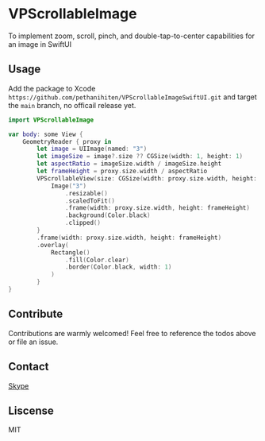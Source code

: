# VPScrollableImage


To implement zoom, scroll, pinch, and double-tap-to-center capabilities for an image in SwiftUI

## Usage 

Add the package to Xcode `https://github.com/pethanihiten/VPScrollableImageSwiftUI.git` and target the `main` branch, no officail release yet.


```swift
import VPScrollableImage

var body: some View {
    GeometryReader { proxy in
        let image = UIImage(named: "3")
        let imageSize = image?.size ?? CGSize(width: 1, height: 1)
        let aspectRatio = imageSize.width / imageSize.height
        let frameHeight = proxy.size.width / aspectRatio
        VPScrollableView(size: CGSize(width: proxy.size.width, height: frameHeight), min: 1.0, max: 6.0, showsIndicators: true) {
            Image("3")
                .resizable()
                .scaledToFit()
                .frame(width: proxy.size.width, height: frameHeight)
                .background(Color.black)
                .clipped()
        }
        .frame(width: proxy.size.width, height: frameHeight)
        .overlay(
            Rectangle()
                .fill(Color.clear)
                .border(Color.black, width: 1)
            )
        }      
}
```

## Contribute 

Contributions are warmly welcomed! Feel free to reference the todos above or file an issue.


## Contact

[Skype](live:pethanihiten_1)

## Liscense

MIT
